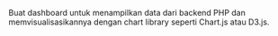Buat dashboard untuk menampilkan data dari backend PHP dan memvisualisasikannya dengan chart library seperti Chart.js atau D3.js. 
